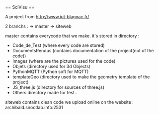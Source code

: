 == SciVisu ==

A project from http://www.iut-blagnac.fr/

2 branchs :
  → master
  → siteweb

master contains everycode that we make.
it's stored in directory :
  - Code_de_Test (where every code are stored)
  - DocumentsRendus (contains documentation of the project(not of the code))
  - Images (where are the pictures used for the code)
  - Objets (directory used for 3d Objects)
  - PythonMQTT (Python soft for MQTT)
  - templateGeo (directory used to make the geometry  template of the project)
  - JS_three.js (directory for sources of three.js)
  - Others directory made for test..

siteweb contains clean code we upload online on the website :
archibald.snootlab.info:2531
